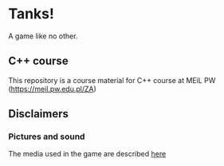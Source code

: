 # Tanks!

A game like no other.

## C++ course

This repository is a course material for C++ course at MEiL PW (https://meil.pw.edu.pl/ZA)

## Disclaimers

### Pictures and sound

The media used in the game are described [here](media/README.md)
